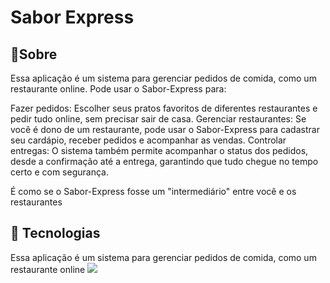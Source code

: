 <h1>Sabor Express</h1>

<h2>🔖Sobre</h2>
<p>Essa aplicação é um sistema para gerenciar pedidos de comida, como um restaurante online.
Pode usar o Sabor-Express para:

Fazer pedidos: Escolher seus pratos favoritos de diferentes restaurantes e pedir tudo online, sem precisar sair de casa.
Gerenciar restaurantes: Se você é dono de um restaurante, pode usar o Sabor-Express para cadastrar seu cardápio, receber pedidos e acompanhar as vendas.
Controlar entregas: O sistema também permite acompanhar o status dos pedidos, desde a confirmação até a entrega, garantindo que tudo chegue no tempo certo e com segurança.

É como se o Sabor-Express fosse um "intermediário" entre você e os restaurantes</p>

## 🚀 Tecnologias
<div>Essa aplicação é um sistema para gerenciar pedidos de comida, como um restaurante online
    <img src="https://logospng.org/download/html-5/logo-html-5-256.png](https://www.flaticon.com/free-icon/python_5968350">
</div>
